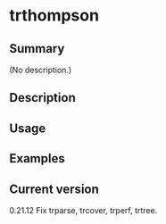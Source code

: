 # trthompson

## Summary

(No description.)

## Description

## Usage

## Examples

## Current version

0.21.12 Fix trparse, trcover, trperf, trtree.
